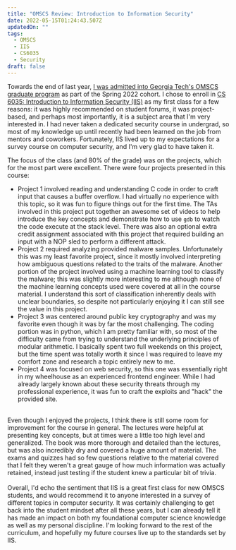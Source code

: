 ```yaml
---
title: "OMSCS Review: Introduction to Information Security"
date: 2022-05-15T01:24:43.507Z
updatedOn: ""
tags:
  - OMSCS
  - IIS
  - CS6035
  - Security
draft: false
---
```

Towards the end of last year, [I was admitted into Georgia Tech's OMSCS graduate program](https://mattdalzell.com/blog/enrolling-in-omscs/) as part of the Spring 2022 cohort. I chose to enroll in [CS 6035: Introduction to Information Security (IIS)](https://omscs.gatech.edu/cs-6035-introduction-to-information-security) as my first class for a few reasons: it was highly recommended on student forums, it was project-based, and perhaps most importantly, it is a subject area that I'm very interested in. I had never taken a dedicated security course in undergrad, so most of my knowledge up until recently had been learned on the job from mentors and coworkers. Fortunately, IIS lived up to my expectations for a survey course on computer security, and I'm very glad to have taken it.

The focus of the class (and 80% of the grade) was on the projects, which for the most part were excellent. There were four projects presented in this course:

* Project 1 involved reading and understanding C code in order to craft input that causes a buffer overflow. I had virtually no experience with this topic, so it was fun to figure things out for the first time. The TAs involved in this project put together an awesome set of videos to help introduce the key concepts and demonstrate how to use `gdb` to watch the code execute at the stack level. There was also an optional extra credit assignment associated with this project that required building an input with a NOP sled to perform a different attack.
* Project 2 required analyzing provided malware samples. Unfortunately this was my least favorite project, since it mostly involved interpreting how ambiguous questions related to the traits of the malware. Another portion of the project involved using a machine learning tool to classify the malware; this was slightly more interesting to me although none of the machine learning concepts used were covered at all in the course material. I understand this sort of classification inherently deals with unclear boundaries, so despite not particularly enjoying it I can still see the value in this project.
* Project 3 was centered around public key cryptography and was my favorite even though it was by far the most challenging. The coding portion was in python, which I am pretty familiar with, so most of the difficulty came from trying to understand the underlying principles of modular arithmetic. I basically spent two full weekends on this project, but the time spent was totally worth it since I was required to leave my comfort zone and research a topic entirely new to me.
* Project 4 was focused on web security, so this one was essentially right in my wheelhouse as an experienced frontend engineer. While I had already largely known about these security threats through my professional experience, it was fun to craft the exploits and "hack" the provided site.

\
Even though I enjoyed the projects, I think there is still some room for improvement for the course in general. The lectures were helpful at presenting key concepts, but at times were a little too high level and generalized. The book was more thorough and detailed than the lectures, but was also incredibly dry and covered a huge amount of material. The exams and quizzes had so few questions relative to the material covered that I felt they weren't a great gauge of how much information was actually retained, instead just testing if the student knew a particular bit of trivia.\
\
Overall, I'd echo the sentiment that IIS is a great first class for new OMSCS students, and would recommend it to anyone interested in a survey of different topics in computer security. It was certainly challenging to get back into the student mindset after all these years, but I can already tell it has made an impact on both my foundational computer science knowledge as well as my personal discipline. I'm looking forward to the rest of the curriculum, and hopefully my future courses live up to the standards set by IIS.